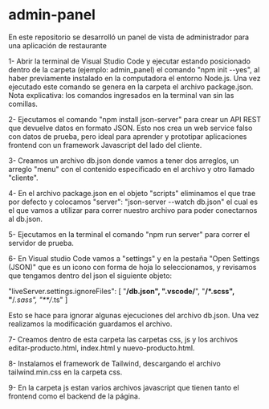 # admin-panel
En este repositorio se desarrolló un panel de vista de administrador para una aplicación de restaurante

1- Abrir la terminal de Visual Studio Code y ejecutar estando posicionado dentro de la carpeta (ejemplo: admin_panel) el comando "npm init --yes", al haber previamente instalado en la computadora el entorno Node.js. Una vez ejecutado este comando se genera en la carpeta el archivo package.json. Nota explicativa: los comandos ingresados en la terminal van sin las comillas.

2- Ejecutamos el comando "npm install json-server" para crear un API REST que devuelve datos en formato JSON. Esto nos crea un web service falso con datos de prueba, pero ideal para aprender y prototipar aplicaciones frontend con un framework Javascript del lado del cliente.

3- Creamos un archivo db.json donde vamos a tener dos arreglos, un arreglo "menu" con el contenido especificado en el archivo y otro llamado "cliente".

4- En el archivo package.json en el objeto "scripts" eliminamos el que trae por defecto y colocamos "server": "json-server --watch db.json" el cual es el que vamos a utilizar para correr nuestro archivo para poder conectarnos al db.json.

5- Ejecutamos en la terminal el comando "npm run server" para correr el servidor de prueba.

6- En Visual studio Code vamos a "settings" y en la pestaña "Open Settings (JSON)" que es un icono con forma de hoja lo seleccionamos, y revisamos que tengamos dentro del json el siguiente objeto:

"liveServer.settings.ignoreFiles": [
        "**/db.json",
        ".vscode/**",
        "**/*.scss",
        "**/*.sass",
        "**/*.ts"
    ]

Esto se hace para ignorar algunas ejecuciones del archivo db.json. Una vez realizamos la modificación guardamos el archivo.

7- Creamos dentro de esta carpeta las carpetas css, js y los archivos editar-producto.html, index.html y nuevo-producto.html.

8- Instalamos el framework de Tailwind, descargando el archivo tailwind.min.css en la carpeta css.

9- En la carpeta js estan varios archivos javascript que tienen tanto el frontend como el backend de la página.
